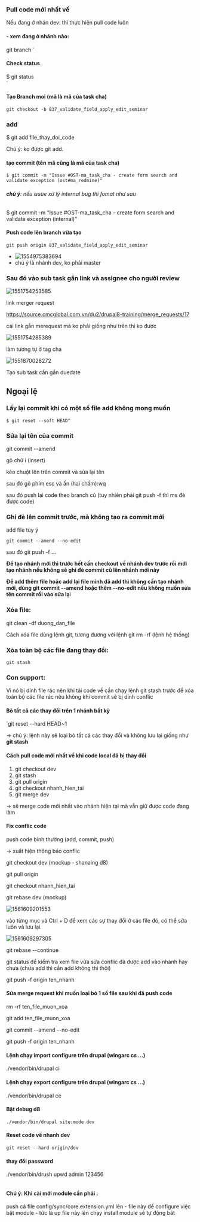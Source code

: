 ### Pull code mới nhất về

Nếu đang ở nhán dev: thì thực hiện pull code luôn

#### - xem đang ở nhánh nào:

git branch                                                                                      `

#### Check status


$ git status                                                                                             
                                                            `

#### Tạo Branch moi (mã là mã của task cha)

`git checkout -b 837_validate_field_apply_edit_seminar                         `

### add

$ git add file_thay_doi_code

Chú ý: ko được git add.

#### tạo commit (tên mã cũng là mã của task cha)

`$ git commit -m "Issue #OST-ma_task_cha - create form search and validate exception (ost#ma_redmine)"                `

###### **chú ý**: nếu issue xử lý internal bug thì fomat như sau

$ git commit -m "Issue #OST-ma_task_cha - create form search and validate exception (internal)" 

#### Push code lên branch vừa tạo

`git push origin 837_validate_field_apply_edit_seminar                         `

 + ![1554975383694](C:\Users\nvkhanh\AppData\Roaming\Typora\typora-user-images\1554975383694.png)
 + chú ý là nhánh dev, ko phải master

### Sau đó vào sub task gắn link và assignee cho người review

![1551754253585](C:\Users\USER\AppData\Roaming\Typora\typora-user-images\1551754253585.png)

link merger request

https://source.cmcglobal.com.vn/du2/drupal8-training/merge_requests/17

cái link gắn merequest mà  ko phải giống như trên thì ko được

![1551754285389](C:\Users\USER\AppData\Roaming\Typora\typora-user-images\1551754285389.png)

 làm tương tự ở tag cha

![1551870028272](C:\Users\USER\AppData\Roaming\Typora\typora-user-images\1551870028272.png)

Tạo sub task cần gắn duedate

## Ngoại lệ

### Lấy lại commit khi có một số file add không mong muốn

`$ git reset --soft HEAD^                                                                                                                                                                                                                                                       `

### Sửa lại tên của commit

git commit --amend

gõ chữ i (insert)

kéo chuột lên trên commit và sửa lại tên

sau đó gõ phím esc và ấn (hai chấm):wq

sau đó push lại code theo branch cũ (tuy nhiên phải git push -f thì ms đè được code)

### Ghi đè lên commit trước, mà không tạo ra commit mới

add file tùy ý

`git commit --amend --no-edit                                                  `

sau đó git push -f ...

**Để tạo nhánh mới thì trước hết cần checkout về nhánh dev trước rồi mới tạo nhánh nếu không sẽ ghi đè commit cũ lên nhánh mới này**

**Để add thêm file hoặc add lại file mình đã add thì không cần tạo nhánh mới, dùng git commit --amend hoặc thêm --no-edit nếu không muốn sửa tên commit rồi vào sửa lạ**i

### Xóa file:

git clean -df duong_dan_file

Cách xóa file dùng lệnh git, tương đương với lệnh git rm -rf (lệnh hệ thống)

### Xóa toàn bộ các file đang thay đổi:

`git stash                                                                                                                                                                                                                                                                    `

### Con support:

Vì nó bị dính file rác nên khi tải code về cần chạy lệnh git stash trước để xóa toàn bộ các file rác nêu không khi commit sẽ bị dính conflic

#### Bỏ tất cả các thay đổi trên 1 nhánh bất kỳ

`git reset --hard HEAD~1                                                                                                                                                                                                                                                      

-> chú ý: lệnh này sẽ loại bỏ tất cả các thay đổi và không lưu lại giống như **git stash**

#### Cách pull code mới nhất về khi code local đã bị thay đổi

1. git checkout dev
2. git stash
3. git pull origin
4. git checkout nhanh_hien_tai
5. git merge dev

-> sẽ merge code mới nhất vào nhánh hiện tại mà vẫn giữ được code đang làm

#### Fix conflic code

push code bình thường (add, commit, push)

-> xuất hiện thông báo conflic



git checkout dev (mockup - shanaing d8)

git pull origin

git checkout nhanh_hien_tai

git rebase dev (mockup)

![1561609201553](C:\Users\nvkhanh\AppData\Roaming\Typora\typora-user-images\1561609201553.png)

vào từng mục và Ctrl + D để xem các sự thay đổi ở các file đó, có thể sửa luôn và lưu lại.

![1561609297305](C:\Users\nvkhanh\AppData\Roaming\Typora\typora-user-images\1561609297305.png)

git rebase --continue

git status để kiểm tra xem file vừa sửa conflic đã được add vào nhánh hay chưa (chưa add thì cần add không thì thôi)

git push -f origin ten_nhanh

#### Sửa merge request khi muốn loại bỏ 1 số file sau khi đã push code

rm -rf ten_file_muon_xoa

git add ten_file_muon_xoa

git commit --amend --no-edit

git push -f origin ten_nhanh

#### Lệnh chạy import configure trên drupal (wingarc cs ...)

./vendor/bin/drupal ci

#### Lệnh chạy export configure trên drupal (wingarc cs ...)

./vendor/bin/drupal ce

#### Bật debug d8

`./vendor/bin/drupal site:mode dev                                             `

#### Reset code về nhanh dev

`git reset --hard origin/dev                                                                                                                                                                                                                                                  `

#### thay đổi password

./vendor/bin/drush upwd admin 123456

```

```

#### Chú ý: Khi cài mới module cần phải :

push cả file config/sync/core.extension.yml lên - file này để configure việc bật module -  tức là up file này lên chạy install module sẽ tự động bât